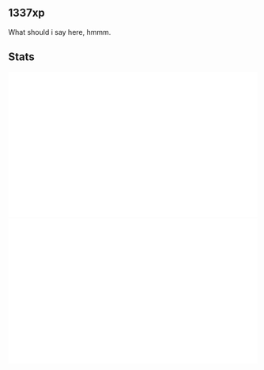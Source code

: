 ## 1337xp
What should i say here, hmmm.


## Stats
![languages](https://raw.githubusercontent.com/1337xp/template1/5c884074cfe09f59a816ee0f7fac5d6cf8cb2776/generated/languages.svg)
![stuff](https://raw.githubusercontent.com/1337xp/template1/82168367054b017f0e51a034a1c559997ec3ec57/generated/overview.svg)

<!--
**1337xp/1337xp** is a ✨ _special_ ✨ repository because its `README.md` (this file) appears on your GitHub profile.


-->
